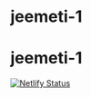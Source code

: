 # jeemeti-1
# jeemeti-1
[![Netlify Status](https://api.netlify.com/api/v1/badges/5ff8f6d2-bea2-44be-b8ae-06a963eee425/deploy-status)](https://app.netlify.com/sites/jovial-visvesvaraya-089f2b/deploys)
